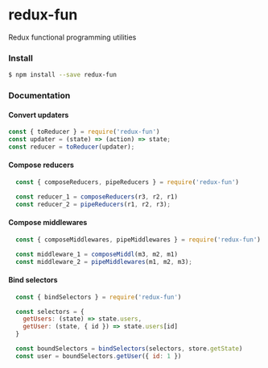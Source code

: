 redux-fun
===============

Redux functional programming utilities

### Install
```bash
$ npm install --save redux-fun
```

### Documentation

#### Convert updaters
```js
const { toReducer } = require('redux-fun')
const updater = (state) => (action) => state;
const reducer = toReducer(updater);
```

#### Compose reducers
```js
  const { composeReducers, pipeReducers } = require('redux-fun')

  const reducer_1 = composeReducers(r3, r2, r1)
  const reducer_2 = pipeReducers(r1, r2, r3);
```

#### Compose middlewares
```js
  const { composeMiddlewares, pipeMiddlewares } = require('redux-fun')

  const middleware_1 = composeMiddl(m3, m2, m1)
  const middleware_2 = pipeMiddlewares(m1, m2, m3);
```

#### Bind selectors

```js
  const { bindSelectors } = require('redux-fun')

  const selectors = {
    getUsers: (state) => state.users,
    getUser: (state, { id }) => state.users[id]
  }

  const boundSelectors = bindSelectors(selectors, store.getState)
  const user = boundSelectors.getUser({ id: 1 })
```
